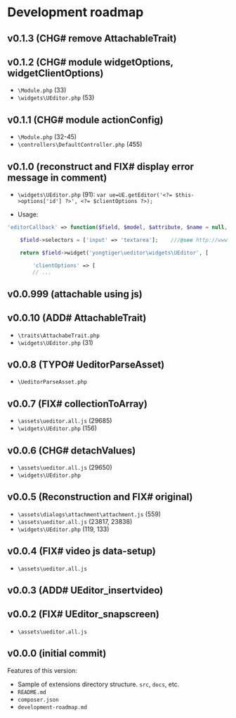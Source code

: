 # Development roadmap

## v0.1.3 (CHG# remove AttachableTrait)


## v0.1.2 (CHG# module widgetOptions, widgetClientOptions)

* `\Module.php` (33)
* `\widgets\UEditor.php` (53)


## v0.1.1 (CHG# module actionConfig)

* `\Module.php` (32-45)
* `\controllers\DefaultController.php` (455)


## v0.1.0 (reconstruct and FIX# display error message in comment)

* `\widgets\UEditor.php` (91): `var ue=UE.getEditor('<?= $this->options['id'] ?>', <?= $clientOptions ?>);`

* Usage:

```php
'editorCallback' => function($field, $model, $attribute, $name = null, $params = []) {

    $field->selectors = ['input' => 'textarea'];	///@see http://www.yiiframework.com/doc-2.0/yii-widgets-activefield.html#$selectors-detail

    return $field->widget('yongtiger\ueditor\widgets\UEditor', [

        'clientOptions' => [
        // ...
```


## v0.0.999 (attachable using js)


## v0.0.10 (ADD# AttachableTrait)

* `\traits\AttachabeTrait.php`
* `\widgets\UEditor.php` (31)


## v0.0.8 (TYPO# UeditorParseAsset)

* `\UeditorParseAsset.php`


## v0.0.7 (FIX# collectionToArray)

* `\assets\ueditor.all.js` (29685)
* `\widgets\UEditor.php` (156)


## v0.0.6 (CHG# detachValues)

* `\assets\ueditor.all.js` (29650)
* `\widgets\UEditor.php`


## v0.0.5 (Reconstruction and FIX# original)

* `\assets\dialogs\attachment\attachment.js` (559)
* `\assets\ueditor.all.js` (23817, 23838)
* `\widgets\UEditor.php` (119, 133)


## v0.0.4 (FIX# video js data-setup)

* `\assets\ueditor.all.js`


## v0.0.3 (ADD# UEditor_insertvideo)


## v0.0.2 (FIX# UEditor_snapscreen)

* `\assets\ueditor.all.js`


## v0.0.0 (initial commit)

Features of this version:

* Sample of extensions directory structure. `src`, `docs`, etc.
* `README.md`
* `composer.json`
* `development-roadmap.md`
